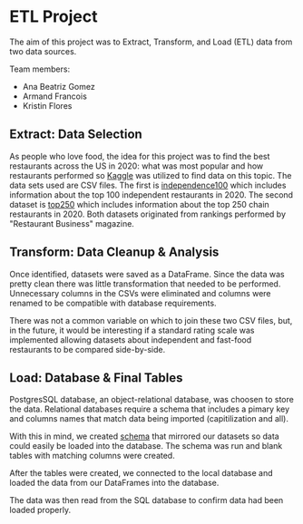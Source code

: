 # ETL Project

The aim of this project was to Extract, Transform, and Load (ETL) data from two data sources. 

Team members: 
* Ana Beatriz Gomez
* Armand Francois
* Kristin Flores

## Extract: Data Selection

As people who love food, the idea for this project was to find the best restaurants across the US in 2020: what was most popular and how restaurants performed so [Kaggle](https://www.kaggle.com/) was utilized to find data on this topic. The data sets used are CSV files. The first is [independence100](https://www.kaggle.com/michau96/restaurant-business-rankings-2020?select=Independence100.csv) which includes information about the top 100 independent restaurants in 2020. The second dataset is [top250](https://www.kaggle.com/michau96/restaurant-business-rankings-2020?select=Top250.csv) which includes information about the top 250 chain restaurants in 2020. Both datasets originated from rankings performed by "Restaurant Business" magazine.

## Transform: Data Cleanup & Analysis

Once identified, datasets were saved as a DataFrame. Since the data was pretty clean there was little transformation that needed to be performed. Unnecessary columns in the CSVs were eliminated and columns were renamed to be compatible with database requirements. 

There was not a common variable on which to join these two CSV files, but, in the future, it would be interesting if a standard rating scale was implemented allowing datasets about independent and fast-food restaurants to be compared side-by-side.

## Load: Database & Final Tables

PostgresSQL database, an object-relational database, was choosen to store the data. Relational databases require a schema that includes a pimary key and columns names that match data being imported (capitilization and all). 

With this in mind, we created [schema](https://github.com/axfrancois123/ETL_project/blob/main/etl_project_schema.sql) that mirrored our datasets so data could easily be loaded into the database. The schema was run and blank tables with matching columns were created. 

After the tables were created, we connected to the local database and loaded the data from our DataFrames into the database. 

The data was then read from the SQL database to confirm data had been loaded properly. 
